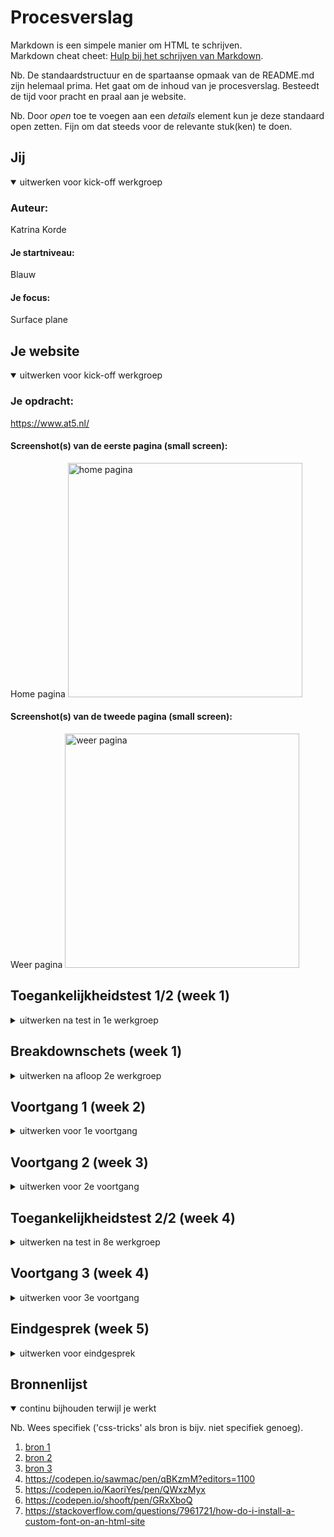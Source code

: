 # Procesverslag
Markdown is een simpele manier om HTML te schrijven.  
Markdown cheat cheet: [Hulp bij het schrijven van Markdown](https://github.com/adam-p/markdown-here/wiki/Markdown-Cheatsheet).

Nb. De standaardstructuur en de spartaanse opmaak van de README.md zijn helemaal prima. Het gaat om de inhoud van je procesverslag. Besteedt de tijd voor pracht en praal aan je website.

Nb. Door *open* toe te voegen aan een *details* element kun je deze standaard open zetten. Fijn om dat steeds voor de relevante stuk(ken) te doen.





## Jij

<details open>
  <summary>uitwerken voor kick-off werkgroep</summary>

  ### Auteur:
  Katrina Korde

  #### Je startniveau:
  Blauw

  #### Je focus:
  Surface plane
 
</details>





## Je website

<details open>
  <summary>uitwerken voor kick-off werkgroep</summary>

  ### Je opdracht:
  https://www.at5.nl/

  #### Screenshot(s) van de eerste pagina (small screen): 
  Home pagina
  <img src="readme-images/homepaginaat5.png" width="375px" alt="home pagina">

  #### Screenshot(s) van de tweede pagina (small screen):
  Weer pagina
  <img src="readme-images/at5weer.png" width="375px" alt="weer pagina">
 
</details>



## Toegankelijkheidstest 1/2 (week 1)

<details>
  <summary>uitwerken na test in 1e werkgroep</summary>

  ### Bevindingen
  Lijst met je bevindingen die in de test naar voren kwamen:

  #### Screenreader
  
Leest logo voor
Leest kopjes voor
Lees alt teksten van plaatsjes voor
Leest knoppen (sluiten) voor



  #### Muis en Toetsenbord 

Highlight is zwart, op plaatjes is dit niet altijd goed te zien
Springt tussen het logo en kijk/luisteren dus slaat nieuws (hover menu) over
Met spatiebalk en pijltjes kan je over de hele pagina heen, selecteren kan met tab/shift 
Als je in een artiekel bent kant je terug naar de begin pagina door op het logo te klikken


  #### Motoriek (shocks, elastiekjes)
 -  Motoriek (elastiekjes) de website was goed genoeg te navigeren met elastiekjes om de vingers


  #### Visueel (brillen, contrast, kleurenblind, dark/light). 
 - Wazigheids bril: Tekst is niet te lezen (alleen bij inzoomen) Grijze tekst is het minst zichtbaar 
- Tunnelbril: Je hebt gelimiteerd zich maar niet per se door de website
  

</details>



## Breakdownschets (week 1)

<details>
  <summary>uitwerken na afloop 2e werkgroep</summary>

  ### de hele pagina: 
  <img src="readme-images/dummy-plaatje.jpg" width="375px" alt="breakdown van de hele pagina">

  ### dynamisch deel (bijv menu): 
  <img src="readme-images/dummy-plaatje.jpg" width="375px" alt="breakdown van een dynamisch deel">

  ### wellicht nog een dynamisch deel (bijv filter): 
  <img src="readme-images/dummy-plaatje.jpg" width="375px" alt="breakdown van nog een dynamisch deel">

</details>





## Voortgang 1 (week 2)

<details>
  <summary>uitwerken voor 1e voortgang</summary>

  ### Stand van zaken
  hier dit ging goed & dit was lastig (neem ook screenshots op van delen van je website en code)


  ### Agenda voor meeting
  samen met je groepje opstellen

  | Roos           | Splinter           | Danisha      | Katrina       |
  | ---            | ---                | ---          | ---              |
  | navigatie dropdown/plaatjes makkelijk positioneren en vergroten  | z-index            |link button   | gedownloade fonts   |
  | details summary voor footer | list bewerken      | spans | css selectors |


  ### Verslag van meeting
  hier na afloop snel de uitkomsten van de meeting vastleggen

 - Verander meest bekeken in ol 
 - Maak footer nav a hrefs 
 - Zet een class op de index 

</details>





## Voortgang 2 (week 3)

<details>
  <summary>uitwerken voor 2e voortgang</summary>

  ### Stand van zaken
  hier dit ging goed & dit was lastig (neem ook screenshots op van delen van je website en code)


  ### Agenda voor meeting
  samen met je groepje opstellen

  | Roos     | Splinter         | Danisha    |Katrina     |
  | ---            | ---                | ---          | ---              |
  | ?  | niet aanwezig            | image over andere image  | horizontal scrolling    |
  | ? |                 | nog een punt |            | positioning image |
  | ...            | ...                | ...          | ...              |


  ### Verslag van meeting
  hier na afloop snel de uitkomsten van de meeting vastleggen

  - punt 1
  - punt 2
  - nog een punt
- ...

</details>





## Toegankelijkheidstest 2/2 (week 4)

<details>
  <summary>uitwerken na test in 8e werkgroep</summary>

  ### Bevindingen
  Lijst met je bevindingen die in de test naar voren kwamen (geef ook aan wat er verbeterd is):

  #### Screenreader
 Wanneer de screenreader op het menu komt leest alles in het menu voor. Leest letters voor in plaats van het hele woord. 


  #### Muis en Toetsenbord 
  Alles is tabbaar, alleen bij de header blijft hij lang hangen 


  #### Motoriek (shocks, elastiekjes)
  Website is te gebruiken met elastiekjes om je vinger.


  #### Visueel (brillen, contrast, kleurenblind, dark/light). 
 - 

</details>





## Voortgang 3 (week 4)

<details>
  <summary>uitwerken voor 3e voortgang</summary>

  ### Stand van zaken
  hier dit ging goed & dit was lastig (neem ook screenshots op van delen van je website en code)


  ### Agenda voor meeting
  samen met je groepje opstellen

  | student 1      | student 2          | student 3    | student 4        |
  | ---            | ---                | ---          | ---              |
  | dit bespreken  | en dit             | en ik dit    | en dan ik dat    |
  | en dat ook nog | dit als er tijd is | nog een punt | dit wil ik zeker |
  | ...            | ...                | ...          | ...              |


  ### Verslag van meeting
  hier na afloop snel de uitkomsten van de meeting vastleggen

  - punt 1
  - punt 2
  - nog een punt
  - ...

</details>





## Eindgesprek (week 5)

<details>
  <summary>uitwerken voor eindgesprek</summary>

  ### Je uitkomst - karakteristiek screenshots:
  <img src="readme-images/dummy-plaatje.jpg" width="375px" alt="uitomst opdracht 1">


  ### Dit ging goed/Heb ik geleerd: 
  Korte omschrijving met plaatjes

  <img src="readme-images/dummy-plaatje.jpg" width="375px" alt="top">


  ### Dit was lastig/Is niet gelukt:
  Korte omschrijving met plaatjes

  <img src="readme-images/dummy-plaatje.jpg" width="375px" alt="bummer">
</details>





## Bronnenlijst

<details open>
  <summary>continu bijhouden terwijl je werkt</summary>

  Nb. Wees specifiek ('css-tricks' als bron is bijv. niet specifiek genoeg).

  1. [bron 1](https://css-tricks.com/snippets/css/a-guide-to-flexbox/#aa-properties-for-the-childrenflex-items)
  2. [bron 2](https://css-tricks.com/pure-css-horizontal-scrolling/)
  3. [bron 3](https://css-tricks.com/almanac/properties/t/text-shadow/)
  4. https://codepen.io/sawmac/pen/qBKzmM?editors=1100
  5. https://codepen.io/KaoriYes/pen/QWxzMyx
  6. https://codepen.io/shooft/pen/GRxXboQ
  7. https://stackoverflow.com/questions/7961721/how-do-i-install-a-custom-font-on-an-html-site
  
</details>
